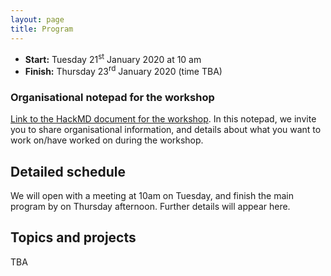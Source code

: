 ```yaml
---
layout: page
title: Program
---
```


* __Start:__ Tuesday 21<sup>st</sup> January 2020 at 10 am
* __Finish:__ Thursday 23<sup>rd</sup> January 2020 (time TBA)

### Organisational notepad for the workshop

[Link to the HackMD document for the workshop](https://hackmd.io/@W4sMOUZpT_GtoAgUp_7a9Q/rkjb7t6TS).
In this notepad, we invite you to share organisational information, and details about
what you want to work on/have worked on during the workshop.


## Detailed schedule

We will open with a meeting at 10am on Tuesday, and finish the main program
by on Thursday afternoon. Further details will appear here.

## Topics and projects

TBA
